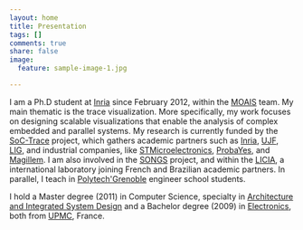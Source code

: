 ```yaml
---
layout: home
title: Presentation
tags: []
comments: true
share: false
image:
  feature: sample-image-1.jpg

---
```

I am a Ph.D student at [Inria](http://www.inria.fr/) since February 2012, within the [MOAIS](http://moais.imag.fr/) team.
My main thematic is the trace visualization.
More specifically, my work focuses on designing scalable visualizations that enable the analysis of complex embedded and parallel systems.
My research is currently funded by the [SoC-Trace](http://www.minalogic.com/TPL_CODE/TPL_PROJET/PAR_TPL_IDENTIFIANT/2717/15-annuaire-innovations-technologiques-nanotechnologie-systeme-embarque.htm) project, which gathers academic partners such as [Inria](http://www.inria.fr/), [UJF](https://www.ujf-grenoble.fr/), [LIG](https://www.liglab.fr/), and industrial companies, like [STMicroelectronics](http://www.st.com/), [ProbaYes](http://www.probayes.com/), and [Magillem](http://www.magillem.com/).
I am also involved in the [SONGS](http://infra-songs.gforge.inria.fr/) project, and within the [LICIA](http://licia-lab.org/index-en.html), a international laboratory joining French and Brazilian academic partners. 
In parallel, I teach in [Polytech'Grenoble](http://www.polytech-grenoble.fr) engineer school students. 

I hold a Master degree (2011) in Computer Science, specialty in [Architecture and Integrated System Design](http://www-master.ufr-info-p6.jussieu.fr/lmd/specialite/sesi/) and a Bachelor degree (2009) in [Electronics](http://www.licence.elec.upmc.fr/), both from [UPMC](http://www.upmc.fr/), France.
